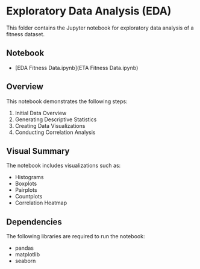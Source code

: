 # Exploratory Data Analysis (EDA)

This folder contains the Jupyter notebook for exploratory data analysis of a fitness dataset.

## Notebook

- [EDA Fitness Data.ipynb](ETA Fitness Data.ipynb)

## Overview

This notebook demonstrates the following steps:
1. Initial Data Overview
2. Generating Descriptive Statistics
3. Creating Data Visualizations
4. Conducting Correlation Analysis

## Visual Summary

The notebook includes visualizations such as:
- Histograms
- Boxplots
- Pairplots
- Countplots
- Correlation Heatmap

## Dependencies

The following libraries are required to run the notebook:
- pandas
- matplotlib
- seaborn
